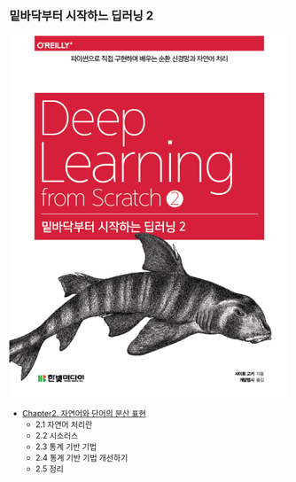 ## 밑바닥부터 시작하느 딥러닝 2
### ![](./cover-2.png)
- [Chapter2. 자연어와 단어의 분산 표현](https://foul-beechnut-069.notion.site/Chapter2-2d43eafacb2a46738588c5f86482684f)
  - 2.1 자연어 처리란
  - 2.2 시소러스
  - 2.3 통계 기반 기법
  - 2.4 통계 기반 기법 개선하기
  - 2.5 정리
